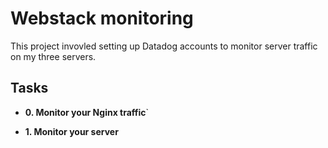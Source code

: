# Webstack monitoring

This project invovled setting up Datadog accounts to monitor server traffic
on my three servers.

## Tasks

* **0. Monitor your Nginx traffic**`

* **1. Monitor your server**
